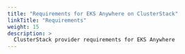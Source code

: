 ```yaml
---
title: "Requirements for EKS Anywhere on ClusterStack"
linkTitle: "Requirements"
weight: 15
description: >
  ClusterStack provider requirements for EKS Anywhere
---
```

